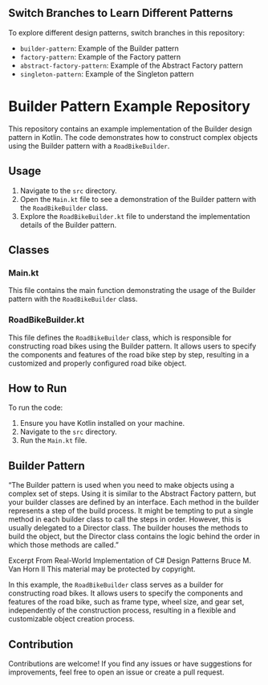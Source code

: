 ## Switch Branches to Learn Different Patterns

To explore different design patterns, switch branches in this repository:

- `builder-pattern`: Example of the Builder pattern
- `factory-pattern`: Example of the Factory pattern
- `abstract-factory-pattern`: Example of the Abstract Factory pattern
- `singleton-pattern`: Example of the Singleton pattern 

# Builder Pattern Example Repository

This repository contains an example implementation of the Builder design pattern in Kotlin. The code demonstrates how to construct complex objects using the Builder pattern with a `RoadBikeBuilder`.

## Usage

1. Navigate to the `src` directory.
2. Open the `Main.kt` file to see a demonstration of the Builder pattern with the `RoadBikeBuilder` class.
3. Explore the `RoadBikeBuilder.kt` file to understand the implementation details of the Builder pattern.

## Classes

### Main.kt

This file contains the main function demonstrating the usage of the Builder pattern with the `RoadBikeBuilder` class.

### RoadBikeBuilder.kt

This file defines the `RoadBikeBuilder` class, which is responsible for constructing road bikes using the Builder pattern. It allows users to specify the components and features of the road bike step by step, resulting in a customized and properly configured road bike object.

## How to Run

To run the code:

1. Ensure you have Kotlin installed on your machine.
2. Navigate to the `src` directory.
3. Run the `Main.kt` file.

## Builder Pattern

“The Builder pattern is used when you need to make objects using a complex set of steps. Using it is similar to the Abstract Factory pattern, but your builder classes are defined by an interface. Each method in the builder represents a step of the build process. It might be tempting to put a single method in each builder class to call the steps in order. However, this is usually delegated to a Director class. The builder houses the methods to build the object, but the Director class contains the logic behind the order in which those methods are called.”

Excerpt From
Real-World Implementation of C# Design Patterns
Bruce M. Van Horn II
This material may be protected by copyright.

In this example, the `RoadBikeBuilder` class serves as a builder for constructing road bikes. It allows users to specify the components and features of the road bike, such as frame type, wheel size, and gear set, independently of the construction process, resulting in a flexible and customizable object creation process.

## Contribution

Contributions are welcome! If you find any issues or have suggestions for improvements, feel free to open an issue or create a pull request.
